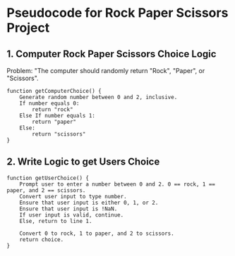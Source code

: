 # Pseudocode for Rock Paper Scissors Project

## 1. Computer Rock Paper Scissors Choice Logic

Problem: "The computer should randomly return "Rock", "Paper", or "Scissors".

```
function getComputerChoice() {
    Generate random number between 0 and 2, inclusive.
    If number equals 0:
        return "rock"
    Else If number equals 1:
        return "paper"
    Else:
        return "scissors"
}
```

## 2. Write Logic to get Users Choice

```
function getUserChoice() {
    Prompt user to enter a number between 0 and 2. 0 == rock, 1 == paper, and 2 == scissors.
    Convert user input to type number.
    Ensure that user input is either 0, 1, or 2.
    Ensure that user input is !NaN.
    If user input is valid, continue.
    Else, return to line 1.

    Convert 0 to rock, 1 to paper, and 2 to scissors.
    return choice.
}
```